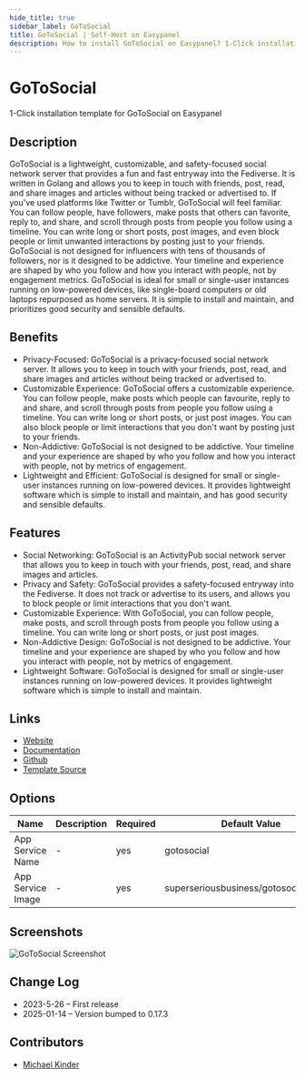 ```yaml
---
hide_title: true
sidebar_label: GoToSocial
title: GoToSocial | Self-Host on Easypanel
description: How to install GoToSocial on Easypanel? 1-Click installation template for GoToSocial on Easypanel
---
```


<!-- generated -->

# GoToSocial

1-Click installation template for GoToSocial on Easypanel

## Description

GoToSocial is a lightweight, customizable, and safety-focused social network server that provides a fun and fast entryway into the Fediverse. It is written in Golang and allows you to keep in touch with friends, post, read, and share images and articles without being tracked or advertised to. If you&#39;ve used platforms like Twitter or Tumblr, GoToSocial will feel familiar. You can follow people, have followers, make posts that others can favorite, reply to, and share, and scroll through posts from people you follow using a timeline. You can write long or short posts, post images, and even block people or limit unwanted interactions by posting just to your friends. GoToSocial is not designed for influencers with tens of thousands of followers, nor is it designed to be addictive. Your timeline and experience are shaped by who you follow and how you interact with people, not by engagement metrics. GoToSocial is ideal for small or single-user instances running on low-powered devices, like single-board computers or old laptops repurposed as home servers. It is simple to install and maintain, and prioritizes good security and sensible defaults.

## Benefits

- Privacy-Focused: GoToSocial is a privacy-focused social network server. It allows you to keep in touch with your friends, post, read, and share images and articles without being tracked or advertised to.
- Customizable Experience: GoToSocial offers a customizable experience. You can follow people, make posts which people can favourite, reply to and share, and scroll through posts from people you follow using a timeline. You can write long or short posts, or just post images. You can also block people or limit interactions that you don't want by posting just to your friends.
- Non-Addictive: GoToSocial is not designed to be addictive. Your timeline and your experience are shaped by who you follow and how you interact with people, not by metrics of engagement.
- Lightweight and Efficient: GoToSocial is designed for small or single-user instances running on low-powered devices. It provides lightweight software which is simple to install and maintain, and has good security and sensible defaults.

## Features

- Social Networking: GoToSocial is an ActivityPub social network server that allows you to keep in touch with your friends, post, read, and share images and articles.
- Privacy and Safety: GoToSocial provides a safety-focused entryway into the Fediverse. It does not track or advertise to its users, and allows you to block people or limit interactions that you don't want.
- Customizable Experience: With GoToSocial, you can follow people, make posts, and scroll through posts from people you follow using a timeline. You can write long or short posts, or just post images.
- Non-Addictive Design: GoToSocial is not designed to be addictive. Your timeline and your experience are shaped by who you follow and how you interact with people, not by metrics of engagement.
- Lightweight Software: GoToSocial is designed for small or single-user instances running on low-powered devices. It provides lightweight software which is simple to install and maintain.

## Links

- [Website](https://gotosocial.org/)
- [Documentation](https://docs.gotosocial.org/en/latest/)
- [Github](https://github.com/superseriousbusiness/gotosocial/)
- [Template Source](https://github.com/easypanel-io/templates/tree/main/templates/gotosocial)

## Options

Name | Description | Required | Default Value
-|-|-|-
App Service Name | - | yes | gotosocial
App Service Image | - | yes | superseriousbusiness/gotosocial:0.17.3

## Screenshots

![GoToSocial Screenshot](./assets/screenshot.png)

## Change Log

- 2023-5-26 – First release
- 2025-01-14 – Version bumped to 0.17.3

## Contributors

- [Michael Kinder](https://github.com/ressonix)
